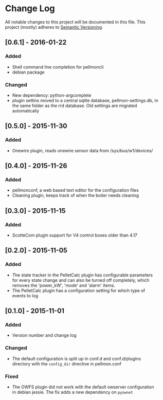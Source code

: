 # Change Log
All notable changes to this project will be documented in this file.
This project (mostly) adheres to [Semantic Versioning](http://semver.org/).

## [0.6.1] - 2016-01-22
### Added
- Shell command line completion for pellmoncli
- debian package

### Changed
- New dependency: python-argcomplete
- plugin settins moved to a central sqlite database, pellmon-settings.db, in the same folder as the rrd database. Old settings are migrated automatically

## [0.5.0] - 2015-11-30
### Added
- Onewire plugin, reads onewire sensor data from /sys/bus/w1/devices/

## [0.4.0] - 2015-11-26
### Added
- pellmonconf, a web based text editor for the configuration files
- Cleaning plugin, keeps track of when the boiler needs cleaning

## [0.3.0] - 2015-11-15
### Added
- ScotteCom plugin support for V4 control boxes older than 4.17

## [0.2.0] - 2015-11-05
### Added
- The state tracker in the PelletCalc plugin has configurable parameters for every state change and can also be turned off completely, which removes the 'power_kW', 'mode' and 'alarm' items.
- The PelletCalc plugin has a configuration setting for which type of events to log

## [0.1.0] - 2015-11-01
### Added
- Version number and change log

### Changed
- The default configuration is split up in conf.d and conf.d/plugins directory with the `config_dir` directive in pellmon.conf

### Fixed
- The OWFS plugin did not work with the default owserver configuration in debian jessie.
The fix adds a new dependency on `pyownet`

